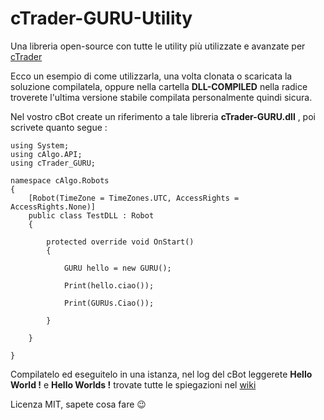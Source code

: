 # cTrader-GURU-Utility
Una libreria open-source con tutte le utility più utilizzate e avanzate per [cTrader](https://ctrader.guru/pub/our-broker.php)

Ecco un esempio di come utilizzarla, una volta clonata o scaricata la soluzione compilatela, oppure nella cartella **DLL-COMPILED** nella radice troverete l'ultima versione stabile compilata personalmente quindi sicura.

Nel vostro cBot create un riferimento a tale libreria **cTrader-GURU.dll** , poi scrivete quanto segue :

    using System;  
    using cAlgo.API;  
    using cTrader_GURU;  
      
    namespace cAlgo.Robots  
    {  
	    [Robot(TimeZone = TimeZones.UTC, AccessRights = AccessRights.None)]  
	    public class TestDLL : Robot  
	    {  
	      
		    protected override void OnStart()  
		    {  
		      
			    GURU hello = new GURU();  
			      
			    Print(hello.ciao());  
			      
			    Print(GURUs.Ciao());  
		      
		    }  
	      
	    }  
      
    }

Compilatelo ed eseguitelo in una istanza, nel log del cBot leggerete **Hello World !** e **Hello Worlds !**
trovate tutte le spiegazioni nel [wiki](https://github.com/cTraderGURU/cTrader-GURU-Utility/wiki)

Licenza MIT, sapete cosa fare 😉
